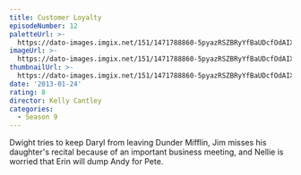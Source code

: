 ```yaml
---
title: Customer Loyalty
episodeNumber: 12
paletteUrl: >-
  https://dato-images.imgix.net/151/1471788860-5pyazRSZBRyYfBaUDcfOdAIXJd5.jpg?auto=enhance&ch=DPR%2CWidth&palette=json
imageUrl: >-
  https://dato-images.imgix.net/151/1471788860-5pyazRSZBRyYfBaUDcfOdAIXJd5.jpg?auto=compress%2Cformat&ch=DPR%2CWidth&w=500
thumbnailUrl: >-
  https://dato-images.imgix.net/151/1471788860-5pyazRSZBRyYfBaUDcfOdAIXJd5.jpg?auto=enhance&ch=DPR%2CWidth&fit=crop&fm=jpg&h=280&w=500
date: '2013-01-24'
rating: 8
director: Kelly Cantley
categories:
  - Season 9
---
```


Dwight tries to keep Daryl from leaving Dunder Mifflin, Jim misses his daughter's recital because of an important business meeting, and Nellie is worried that Erin will dump Andy for Pete.